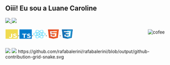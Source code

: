 ## Oiii! Eu sou a Luane Caroline 
 <div>
  <a href="https://github.com/Luanecarol">
  <img height="145em" src="https://github-readme-stats.vercel.app/api?username=Luanecarol&show_icons=true&theme=dracula&include_all_commits=true&count_private=true"/>
  <img height="130em" src="https://github-readme-stats.vercel.app/api/top-langs/?username=Luanecarol&layout=compact&langs_count=7&theme=dracula"/>
</div>
<div style="display: inline_block"><br>
  <img align="center" alt="Rafa-Js" height="30" width="40" src="https://raw.githubusercontent.com/devicons/devicon/master/icons/javascript/javascript-plain.svg">
  <img align="center" alt="Rafa-Ts" height="30" width="40" src="https://raw.githubusercontent.com/devicons/devicon/master/icons/typescript/typescript-plain.svg">
  <img align="center" alt="Rafa-React" height="30" width="40" src="https://raw.githubusercontent.com/devicons/devicon/master/icons/react/react-original.svg">
  <img align="center" alt="Rafa-HTML" height="30" width="40" src="https://raw.githubusercontent.com/devicons/devicon/master/icons/html5/html5-original.svg">
  <img align="center" alt="Rafa-CSS" height="30" width="40" src="https://raw.githubusercontent.com/devicons/devicon/master/icons/css3/css3-original.svg">
  <img align="right" alt="cofee" src="http://orig04.deviantart.net/2f8f/f/2016/225/a/1/tumblr_no7melg9k51rhr0ezo1_400_by_sherenox-dads6zm.gif">
</div>
  
  ##
 <div>
  <a href = "mailto:luanecrln@gmail.com"><img src="https://img.shields.io/badge/-Gmail-%23333?style=for-the-badge&logo=gmail&logoColor=white" target="_blank"></a>
  <a href="https://www.linkedin.com/in/luane-caroline-860372207/" target="_blank"><img src="https://img.shields.io/badge/-LinkedIn-%230077B5?style=for-the-badge&logo=linkedin&logoColor=white" target="_blank"></a> 
  https://github.com/rafabalerini/rafabalerini/blob/output/github-contribution-grid-snake.svg
  
</div>
